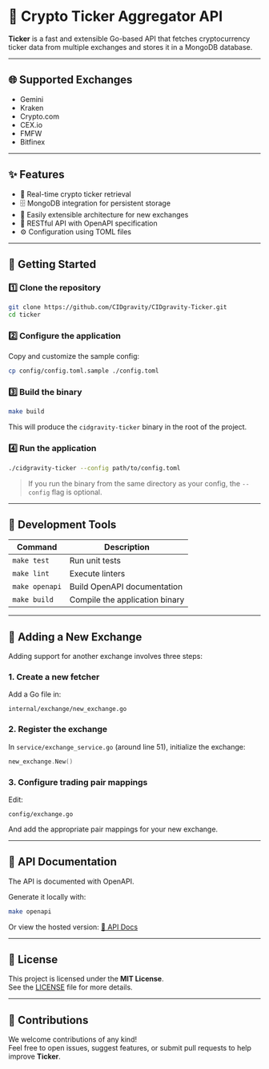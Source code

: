 # 🚀 Crypto Ticker Aggregator API

**Ticker** is a fast and extensible Go-based API that fetches cryptocurrency ticker data from multiple exchanges and stores it in a MongoDB database.  

---

## 🌐 Supported Exchanges

- Gemini  
- Kraken  
- Crypto.com  
- CEX.io  
- FMFW  
- Bitfinex  

---

## ✨ Features

- 📡 Real-time crypto ticker retrieval  
- 🗄️ MongoDB integration for persistent storage  
- 🧩 Easily extensible architecture for new exchanges  
- 🧾 RESTful API with OpenAPI specification  
- ⚙️ Configuration using TOML files  

---

## 🧰 Getting Started

### 1️⃣ Clone the repository

```bash
git clone https://github.com/CIDgravity/CIDgravity-Ticker.git
cd ticker
```

### 2️⃣ Configure the application

Copy and customize the sample config:

```bash
cp config/config.toml.sample ./config.toml
```

### 3️⃣ Build the binary

```bash
make build
```

This will produce the `cidgravity-ticker` binary in the root of the project.

### 4️⃣ Run the application

```bash
./cidgravity-ticker --config path/to/config.toml
```

> If you run the binary from the same directory as your config, the `--config` flag is optional.

---

## 🧪 Development Tools

| Command         | Description                     |
|----------------|---------------------------------|
| `make test`     | Run unit tests                  |
| `make lint`     | Execute linters                 |
| `make openapi`  | Build OpenAPI documentation     |
| `make build`    | Compile the application binary  |

---

## 🔌 Adding a New Exchange

Adding support for another exchange involves three steps:

### 1. Create a new fetcher

Add a Go file in:

```
internal/exchange/new_exchange.go
```

### 2. Register the exchange

In `service/exchange_service.go` (around line 51), initialize the exchange:

```go
new_exchange.New()
```

### 3. Configure trading pair mappings

Edit:

```
config/exchange.go
```

And add the appropriate pair mappings for your new exchange.

---

## 📖 API Documentation

The API is documented with OpenAPI.

Generate it locally with:

```bash
make openapi
```

Or view the hosted version: [📘 API Docs](#)

---

## 📄 License

This project is licensed under the **MIT License**.  
See the [LICENSE](./LICENSE) file for more details.

---

## 🤝 Contributions

We welcome contributions of any kind!  
Feel free to open issues, suggest features, or submit pull requests to help improve **Ticker**.